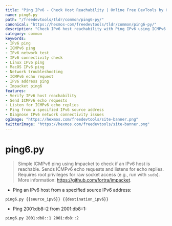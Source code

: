 ```yaml
---
title: "Ping IPv6 - Check Host Reachability | Online Free DevTools by Hexmos"
name: ping6.py
path: "/freedevtools/tldr/common/ping6-py/"
canonical: "https://hexmos-com/freedevtools/tldr/common/ping6-py/"
description: "Check IPv6 host reachability with Ping IPv6 using ICMPv6 echo requests. Troubleshoot network connectivity and verify IPv6 configurations. Free online tool, no registration required."
category: common
keywords:
- IPv6 ping
- ICMPv6 ping
- IPv6 network test
- IPv6 connectivity check
- Linux IPv6 ping
- MacOS IPv6 ping
- Network troubleshooting
- ICMPv6 echo request
- IPv6 address ping
- Impacket ping6
features:
- Verify IPv6 host reachability
- Send ICMPv6 echo requests
- Listen for ICMPv6 echo replies
- Ping from a specified IPv6 source address
- Diagnose IPv6 network connectivity issues
ogImage: "https://hexmos.com/freedevtools/site-banner.png"
twitterImage: "https://hexmos.com/freedevtools/site-banner.png"
---
```


# ping6.py

> Simple ICMPv6 ping using Impacket to check if an IPv6 host is reachable.
> Sends ICMPv6 echo requests and listens for echo replies. Requires root privileges for raw socket access (e.g., run with `sudo`).
> More information: <https://github.com/fortra/impacket>.

- Ping an IPv6 host from a specified source IPv6 address:

`ping6.py {{source_ipv6}} {{destination_ipv6}}`

- Ping 2001:db8::2 from 2001:db8::1:

`ping6.py 2001:db8::1 2001:db8::2`

